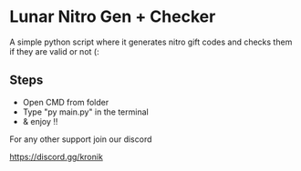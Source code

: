 # Lunar Nitro Gen + Checker

A simple python script where it generates nitro gift codes and checks them if they are valid or not (:


## Steps

- Open CMD from folder
- Type "py main.py" in the terminal 
- & enjoy !!


For any other support join our discord 

https://discord.gg/kronik 
